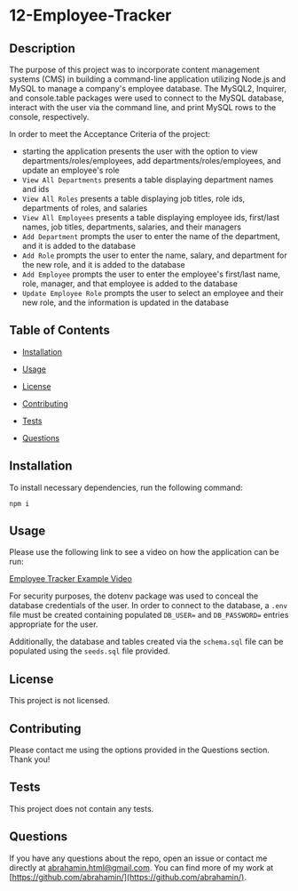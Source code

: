 # 12-Employee-Tracker

  ## Description

  The purpose of this project was to incorporate content management systems (CMS) in building a command-line application utilizing Node.js and MySQL to manage a company's employee database. The MySQL2, Inquirer, and console.table packages were used to connect to the MySQL database, interact with the user via the command line, and print MySQL rows to the console, respectively.
  
  In order to meet the Acceptance Criteria of the project:

  * starting the application presents the user with the option to view departments/roles/employees, add departments/roles/employees, and update an employee's role
  * `View All Departments` presents a table displaying department names and ids
  * `View All Roles` presents a table displaying job titles, role ids, departments of roles, and salaries
  * `View All Employees` presents a table displaying employee ids, first/last names, job titles, departments, salaries, and their managers
  * `Add Department` prompts the user to enter the name of the department, and it is added to the database
  * `Add Role` prompts the user to enter the name, salary, and department for the new role, and it is added to the database
  * `Add Employee` prompts the user to enter the employee's first/last name, role, manager, and that employee is added to the database
  * `Update Employee Role` prompts the user to select an employee and their new role, and the information is updated in the database

  ## Table of Contents

  * [Installation](#installation)

  * [Usage](#usage)

  * [License](#license)

  * [Contributing](#contributing)

  * [Tests](#tests)

  * [Questions](#questions)

  ## Installation

  To install necessary dependencies, run the following command:

  ```
  npm i
  ```

  ## Usage

  Please use the following link to see a video on how the application can be run:

  [Employee Tracker Example Video](https://watch.screencastify.com/v/TqYpFPBjDvQdAF1KNVZ5)

  For security purposes, the dotenv package was used to conceal the database credentials of the user. In order to connect to the database, a `.env` file must be created containing populated `DB_USER=` and `DB_PASSWORD=` entries appropriate for the user.
  
  Additionally, the database and tables created via the `schema.sql` file can be populated using the `seeds.sql` file provided.

  ## License

  This project is not licensed.

  ## Contributing

  Please contact me using the options provided in the Questions section. Thank you!

  ## Tests

  This project does not contain any tests.

  ## Questions

  If you have any questions about the repo, open an issue or contact me directly at abrahamin.html@gmail.com. You can find more of my work at [https://github.com/abrahamin/](https://github.com/abrahamin/).
